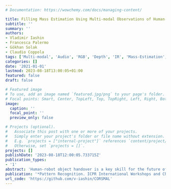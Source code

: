 ```yaml
---
# Documentation: https://wowchemy.com/docs/managing-content/

title: Filling Mass Estimation Using Multi-modal Observations of Human-Robot Handovers
subtitle: ''
summary: ''
authors:
- Vladimir Iashin
- Francesca Palermo
- Gökhan Solak
- Claudio Coppola
tags: ['Multi-modal', 'Audio', 'RGB', 'Depth', 'IR', 'Mass-Estimation', 'Human-Robot-Interaction']
categories: []
date: '2021-01-01'
lastmod: 2023-08-18T13:00:05+01:00
featured: false
draft: false

# Featured image
# To use, add an image named `featured.jpg/png` to your page's folder.
# Focal points: Smart, Center, TopLeft, Top, TopRight, Left, Right, BottomLeft, Bottom, BottomRight.
image:
  caption: ''
  focal_point: ''
  preview_only: false

# Projects (optional).
#   Associate this post with one or more of your projects.
#   Simply enter your project's folder or file name without extension.
#   E.g. `projects = ["internal-project"]` references `content/project/deep-learning/index.md`.
#   Otherwise, set `projects = []`.
projects: []
publishDate: '2023-08-18T12:00:05.733715Z'
publication_types:
- '1'
abstract: 'Human-robot object handover is a key skill for the future of human-robot collaboration. CORSMAL 2020 Challenge focuses on the perception part of this problem: the robot needs to estimate the filling mass of a container held by a human. Although there are powerful methods in image processing and audio processing individually, answering such a problem requires processing data from multiple sensors together. The appearance of the container, the sound of the filling, and the depth data provide essential information. We propose a multi-modal method to predict three key indicators of the filling mass: filling type, filling level, and container capacity. These indicators are then combined to estimate the filling mass of a container. Our method obtained Top-1 overall performance among all submissions to CORSMAL 2020 Challenge on both public and private subsets while showing no evidence of overfitting.'
publication: '*Pattern Recognition. ICPR International Workshops and Challenges*'
url_code: 'https://github.com/v-iashin/CORSMAL'
---
```

